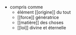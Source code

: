- compris comme
    - élément [[origine]] du tout
    - [[force]] génératrice
    - [[matière]] des choses
    - [[loi]] divine et éternelle